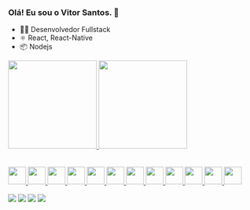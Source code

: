 ### Olá! Eu sou o Vitor Santos. 👋
- 👨‍💻 Desenvolvedor Fullstack 
- ⚛️ React, React-Native
- 📦 Nodejs

<div style="display: flex;
      justify-content: row !important;
           "  >
<div">
  <a href="https://github.com/vitorsantos100798">
  <img height="180em" src="https://github-readme-stats.vercel.app/api?username=vitorsantos100798&show_icons=true&theme=dracula&include_all_commits=true&count_private=true"/>
 <img height="180em" src="https://github-readme-stats.vercel.app/api/top-langs/?username=vitorsantos100798&layout=compact&langs_count=7&theme=dracula"/>
</div>
 
  </br>
<div><br>
<img src="https://cdn.jsdelivr.net/gh/devicons/devicon/icons/figma/figma-original.svg" width="36px" /> 
<img src="https://cdn.jsdelivr.net/gh/devicons/devicon/icons/docker/docker-plain-wordmark.svg" width="36px"/> 
<img src="https://cdn.jsdelivr.net/gh/devicons/devicon/icons/react/react-original.svg" width="36px"/>
 <img src="https://cdn.jsdelivr.net/gh/devicons/devicon/icons/postgresql/postgresql-plain.svg" width="36px" /> 
<img src="https://cdn.jsdelivr.net/gh/devicons/devicon/icons/nodejs/nodejs-original.svg" width="36px" /> 
<img src="https://cdn.jsdelivr.net/gh/devicons/devicon/icons/typescript/typescript-original.svg" width="36px"/> 
<img src="https://cdn.jsdelivr.net/gh/devicons/devicon/icons/csharp/csharp-plain.svg" width="36px" />
 <img src="https://cdn.jsdelivr.net/gh/devicons/devicon/icons/python/python-plain.svg" width="36px"/>
 <img src="https://cdn.jsdelivr.net/gh/devicons/devicon/icons/androidstudio/androidstudio-original.svg" width="36px"/>
 <img src="https://cdn.jsdelivr.net/gh/devicons/devicon/icons/express/express-original.svg" width="36px"/>
 <img src="https://cdn.jsdelivr.net/gh/devicons/devicon/icons/html5/html5-original.svg" width="36px"/> 
<img src="https://cdn.jsdelivr.net/gh/devicons/devicon/icons/css3/css3-original.svg" width="36px"/>

      
      
</div>
  </div>
 </br>
<div>
<a href="https://www.linkedin.com/in/vitor-santos-6b2727211/" target="_blank"><img src="https://img.shields.io/badge/-LinkedIn-%230077B5?style=for-the-badge&logo=linkedin&logoColor=white" target="_blank"></a> 
    <a href = "mailto:contatovitorsantos2@gmail.com"><img src="https://img.shields.io/badge/-Gmail-%23333?style=for-the-badge&logo=gmail&logoColor=white" target="_blank"></a>
      <a href="https://www.youtube.com/channel/UCuAgCSAOAWiI-mv_NzUerXg" target="_blank"><img src="https://img.shields.io/badge/YouTube-FF0000?style=for-the-badge&logo=youtube&logoColor=white" target="_blank"></a>
    <a href="https://www.instagram.com/vitorsantosic/" target="_blank"><img src="https://img.shields.io/badge/-Instagram-%23E4405F?style=for-the-badge&logo=instagram&logoColor=white" target="_blank"></a> 
</div>
 
